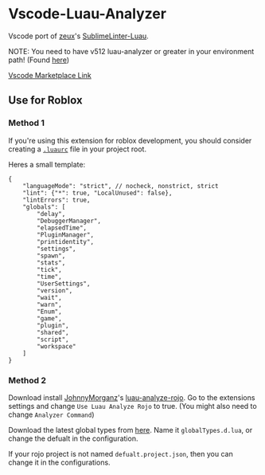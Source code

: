 # Vscode-Luau-Analyzer

Vscode port of [zeux](https://github.com/zeux)'s [SublimeLinter-Luau](https://github.com/zeux/SublimeLinter-luau).

NOTE: You need to have v512 luau-analyzer or greater in your environment path! (Found [here](https://github.com/Roblox/luau/releases/))

[Vscode Marketplace Link](https://marketplace.visualstudio.com/items?itemName=HawDevelopment.vscode-luau-analyzer)

## Use for Roblox

### Method 1

If you're using this extension for roblox development, you should consider creating a [`.luaurc`](https://github.com/Roblox/luau/blob/master/rfcs/config-luaurc.md) file in your project root.

Heres a small template:

```json5
{
	"languageMode": "strict", // nocheck, nonstrict, strict
	"lint": {"*": true, "LocalUnused": false},
	"lintErrors": true,
	"globals": [
		"delay",
		"DebuggerManager",
		"elapsedTime",
		"PluginManager",
		"printidentity",
		"settings",
		"spawn",
		"stats",
		"tick",
		"time",
		"UserSettings",
		"version",
		"wait",
		"warn",
		"Enum",
		"game",
		"plugin",
		"shared",
		"script",
		"workspace"
	]
}
```
### Method 2

Download install [JohnnyMorganz](https://github.com/JohnnyMorganz)'s [luau-analyze-rojo](https://github.com/JohnnyMorganz/luau-analyze-rojo).
Go to the extensions settings and change `Use Luau Analyze Rojo` to true. (You might also need to change `Analyzer Command`)

Download the latest global types from [here](https://github.com/JohnnyMorganz/luau-analyze-rojo/blob/master/globalTypes.d.lua). Name it `globalTypes.d.lua`, or change the defualt in the configuration.

If your rojo project is not named `defualt.project.json`, then you can change it in the configurations.
